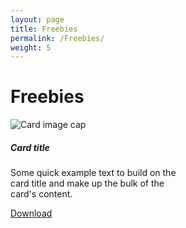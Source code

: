 ```yaml
---
layout: page
title: Freebies
permalink: /Freebies/
weight: 5
---
```


# Freebies

<div class="card" style="width: 18rem;">
  <img class="card-img-top" src="https://cdn.dribbble.com/users/2181690/screenshots/6802502/shot-cropped-1563435554537.png" alt="Card image cap">
  <div class="card-body">
    <h5 class="card-title">Card title</h5>
    <p class="card-text">Some quick example text to build on the card title and make up the bulk of the card's content.</p>
    <a href="#" class="btn btn-success">Download</a>
  </div>
</div>

